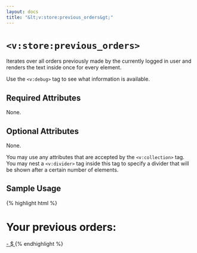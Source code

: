 ```yaml
---
layout: docs
title: "&lt;v:store:previous_orders&gt;"
---
```


# `<v:store:previous_orders>`

Iterates over all orders previously made by the currently logged in user
and renders the text inside once for every element.

Use the `<v:debug>` tag to see what information is available.

## Required Attributes

None.

## Optional Attributes

None.

You may use any attributes that are accepted by the `<v:collection>`
tag. You may nest a `<v:divider>` tag inside this tag to specify a
divider that will be shown after a certain number of elements.

## Sample Usage

{% highlight html %}
<h1>Your previous orders:</h1>
<v:store:previous_orders>
 <a href="/order?order=<v->">
  <v:text path="date" /> - $<v:text path="total" />
 </a>
</v:store:previous_orders>
{% endhighlight %}
